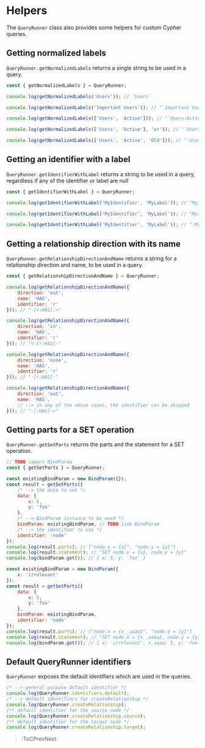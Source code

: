 # Helpers

The `QueryRunner` class also provides some helpers for custom Cypher queries.

## Getting normalized labels
`QueryRunner.getNormalizedLabels` returns a single string to be used in a query.
```js
const { getNormalizedLabels } = QueryRunner;

console.log(getNormalizedLabels('Users')); // `Users`

console.log(getNormalizedLabels('Important Users')); // "`Important Users`"

console.log(getNormalizedLabels(['Users', 'Active'])); // "`Users:Active`"

console.log(getNormalizedLabels(['Users', 'Active'], 'or')); // "`Users|Active`"

console.log(getNormalizedLabels(['Users', 'Active', 'Old'])); // "`Users:Active:Old`"
```

## Getting an identifier with a label
`QueryRunner.getIdentifierWithLabel` returns a string to be used in a query, regardless if any of the identifier or label are null
```js
const { getIdentifierWithLabel } = QueryRunner;

console.log(getIdentifierWithLabel('MyIdentifier', 'MyLabel')); // "MyIdentifier:MyLabel"

console.log(getIdentifierWithLabel('MyIdentifier', 'MyLabel')); // "MyIdentifier"

console.log(getIdentifierWithLabel('MyIdentifier', 'MyLabel')); // ":MyLabel"
```

## Getting a relationship direction with its name
`QueryRunner.getRelationshipDirectionAndName` returns a string for a relationship direction and name, to be used in a query.
```js
const { getRelationshipDirectionAndName } = QueryRunner;

console.log(getRelationshipDirectionAndName({
    direction: 'out',
    name: 'HAS',
    identifier: 'r'
})); // "-[r:HAS]->"

console.log(getRelationshipDirectionAndName({
    direction: 'in',
    name: 'HAS',
    identifier: 'r'
})); // "<-[r:HAS]-"

console.log(getRelationshipDirectionAndName({
    direction: 'none',
    name: 'HAS',
    identifier: 'r'
})); // "-[r:HAS]-"

console.log(getRelationshipDirectionAndName({
    direction: 'out',
    name: 'HAS',
    // --> in any of the above cases, the identifier can be skipped
})); // "-[:HAS]->"
```

## Getting parts for a SET operation
`QueryRunner.getSetParts` returns the parts and the statement for a SET operation.
```js
// TODO import BindParam
const { getSetParts } = QueryRunner;

const existingBindParam = new BindParam({});
const result = getSetParts({
    /* --> the data to set */
    data: {
        x: 5,
        y: 'foo'
    },
    /* --> BindParam instance to be used */
    bindParam: existingBindParam, // TODO link BindParam
    /* --> the identifier to use */
    identifier: 'node'
});
console.log(result.parts); // ["node.x = {x}", "node.y = {y}"]
console.log(result.statement); // "SET node.x = {x}, node.y = {y}"
console.log(bindParam.get()); // { x: 5, y: 'foo' }

const existingBindParam = new BindParam({
    x: 'irrelevant'
});
const result = getSetParts({
    data: {
        x: 5,
        y: 'foo'
    },
    bindParam: existingBindParam,
    identifier: 'node'
});
console.log(result.parts); // ["node.x = {x__aaaa}", "node.y = {y}"]
console.log(result.statement); // "SET node.x = {x__aaaa}, node.y = {y}"
console.log(bindParam.get()); // { x: 'irrelevant', x_aaaa: 5, y: 'foo' }
```

## Default QueryRunner identifiers
`QueryRunner` exposes the default identifiers which are used in the queries.

```js
/* --> general purpose default identifier */
console.log(QueryRunner.identifiers.default);
/* --> default identifiers for createRelationship */
console.log(QueryRunner.createRelationship);
/** default identifier for the source node */
console.log(QueryRunner.createRelationship.source);
/** default identifier for the target node */
console.log(QueryRunner.createRelationship.target);
```

> :ToCPrevNext